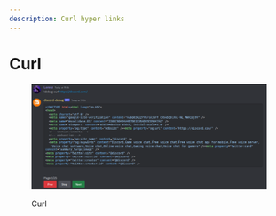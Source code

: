 ```yaml
---
description: Curl hyper links
---
```


# Curl

<figure><img src="../.gitbook/assets/curl.png" alt=""><figcaption><p>Curl</p></figcaption></figure>
